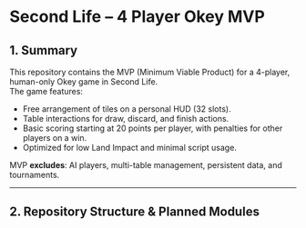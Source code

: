 # Second Life – 4 Player Okey MVP

## 1. Summary
This repository contains the MVP (Minimum Viable Product) for a 4-player, human-only Okey game in Second Life.  
The game features:
- Free arrangement of tiles on a personal HUD (32 slots).
- Table interactions for draw, discard, and finish actions.
- Basic scoring starting at 20 points per player, with penalties for other players on a win.
- Optimized for low Land Impact and minimal script usage.

MVP **excludes**: AI players, multi-table management, persistent data, and tournaments.

---

## 2. Repository Structure & Planned Modules

